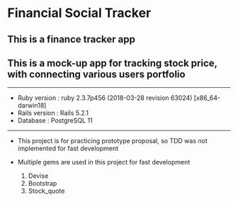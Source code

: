 Financial Social Tracker
========================
This is a finance tracker app
-------------------------------

This is a mock-up app for tracking stock price, with connecting various users portfolio
---------------------------------------------------------------------------------------
***

* Ruby version : ruby 2.3.7p456 (2018-03-28 revision 63024) [x86_64-darwin18]
* Rails version : Rails 5.2.1
* Database : PostgreSQL 11

***

* This project is for practicing prototype proposal, so TDD was not implemented for fast       development

* Multiple gems are used in this project for fast development
  1. Devise
  2. Bootstrap
  3. Stock_quote

